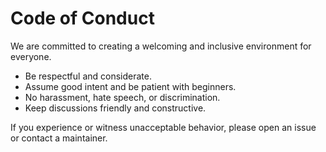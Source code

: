 # Code of Conduct

We are committed to creating a welcoming and inclusive environment for everyone.

- Be respectful and considerate.
- Assume good intent and be patient with beginners.
- No harassment, hate speech, or discrimination.
- Keep discussions friendly and constructive.

If you experience or witness unacceptable behavior, please open an issue or contact a maintainer.
